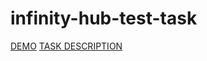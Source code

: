 # infinity-hub-test-task

[DEMO](https://yuliiaant.github.io/infinity-hub-test-task/)
[TASK DESCRIPTION](https://www.figma.com/file/Qf1vfQSHFOXoAvHRQlypHT/Untitled-(Copy)?node-id=202%3A2&mode=dev)
